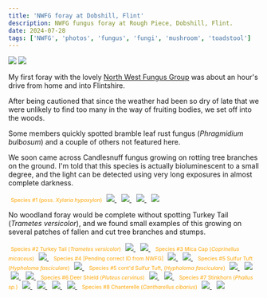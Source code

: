 ```yaml
---
title: 'NWFG foray at Dobshill, Flint'
description: NWFG fungus foray at Rough Piece, Dobshill, Flint.
date: 2024-07-28
tags: ['NWFG', 'photos', 'fungus', 'fungi', 'mushroom', 'toadstool']
---
```


<span>
    <img src="/posts/img/NoAI_01.png"/> 
    <img src="/posts/img/WrittenByAHuman_01.png"/> 
</span>

My first foray with the lovely [North West Fungus Group](https://northwestfungusgroup.com/) was about an hour's drive from home and into Flintshire.

After being cautioned that since the weather had been so dry of late that we were unlikely to find too many in the way of fruiting bodies, we set off into the woods. 

Some members quickly spotted bramble leaf rust fungus (_Phragmidium bulbosum_) and a couple of others not featured here.

We soon came across Candlesnuff fungus growing on rotting tree branches on the ground. I'm told that this species is actually bioluminescent to a small degree, and the light can be detected using very long exposures in almost complete darkness.

<span class="pixelcard">
<!--  <span style="color: orange;"><p>Click image to expand...</p></span> -->
  <span style="font-size: 0.75em; color: orange; padding-left: 1%">Species #1 (poss. <i>Xylaria hypoxylon</i>)</span>
  <span class="pixelitems">
    <span style="padding: 1%;">    
      <a href="/posts/img/2024-07-28/IMG_4445.jpeg" 
        data-lightbox="image-1" 
        data-title="Species #1 (poss. <i>Xylaria hypoxylon</i>) | Photo © Steve Simons licensed under CC BY-NC-ND" 
        data-alt="Black finger-like tendrils with grey and white knobbly spots emerge from a rotting tree stump on the ground. Green moss is also growing on the stump."> 
        <img src="/posts/img/2024-07-28/IMG_4445.jpeg" />
      </a>
    </span>
    <span style="padding: 1%">
      <a href="/posts/img/2024-07-28/IMG_4446.jpeg" 
        data-lightbox="image-1"  
        data-title="Species #1 (poss. <i>Xylaria hypoxylon</i>) | Photo © Steve Simons licensed under CC BY-NC-ND" 
        data-alt="Black finger-like tendrils with grey and white knobbly spots emerge from a rotting tree stump on the ground. Green moss is also growing on the stump."> 
        <img src="/posts/img/2024-07-28/IMG_4446.jpeg" />
      </a>
    </span>
    <span style="padding: 1%">
      <a href="/posts/img/2024-07-28/IMG_4447.jpeg" 
        data-lightbox="image-1" 
        data-title="Species #1 (poss. <i>Xylaria hypoxylon</i>) | Photo © Steve Simons licensed under CC BY-NC-ND" 
        data-alt="Black finger-like tendrils with grey and white knobbly spots emerge from a rotting tree stump on the ground. Green moss is also growing on the stump."> 
        <img src="/posts/img/2024-07-28/IMG_4447.jpeg" />
      </a>
    </span>
    <span style="padding: 1%">
      <a href="/posts/img/2024-07-28/IMG_4448.jpeg" 
        data-lightbox="image-1" 
        data-title="Species #1 (poss. <i>Xylaria hypoxylon</i>) | Photo © Steve Simons licensed under CC BY-NC-ND" 
        data-alt="Black finger-like tendrils with grey and white knobbly spots emerge from a rotting tree stump on the ground. Green moss is also growing on the stump."> 
        <img src="/posts/img/2024-07-28/IMG_4448.jpeg" />
      </a>
   </span>
  </span>
</span>

No woodland foray would be complete without spotting Turkey Tail (_Trametes versicolor_), and we found small examples of this growing on several patches of fallen and cut tree branches and stumps.

<span class="pixelcard">
<span style="font-size: 0.75em; color: orange; padding-left: 1%;">Species #2 Turkey Tail (<i>Trametes versicolor</i>)</span>
<!--  <span style="color: orange;"><p>Click image to expand...</p></span> -->
  <span class="pixelitems" >
    <span style="padding: 1%">
      <a href="/posts/img/2024-07-28/2024-07-28 BilberryWood 0011.jpg" 
        data-lightbox="image-2" 
        data-title="Species #2 Turkey Tail (<i>Trametes versicolor</i>) | Photo © Steve Simons licensed under CC BY-NC-ND" 
        data-alt="Small, fan-shaped mushroom with orange, brown, grey and white colour banding on a rotting tree branch in the woods. There is green moss also growing on the branch, and there is defocused green vegetation in the background."> 
        <img src="/posts/img/2024-07-28/2024-07-28 BilberryWood 0011.jpg" />
      </a>
    </span>
    <span style="padding: 1%">
      <a href="/posts/img/2024-07-28/2024-07-28 BilberryWood 0016.jpg" 
        data-lightbox="image-2" 
        data-title="Species #2 Turkey Tail (<i>Trametes versicolor</i> | Photo © Steve Simons licensed under CC BY-NC-ND" 
        data-alt="Small, fan-shaped mushroom with orange, brown, grey and white colour banding on a rotting tree branch in the woods. There is green moss also growing on the branch, and there is defocused green vegetation in the background."> 
        <img src="/posts/img/2024-07-28/2024-07-28 BilberryWood 0016.jpg" />
      </a>
    </span>
  </span>
</span>

<span class="pixelcard">
<span style="font-size: 0.75em; color: orange; padding-left: 1%;">Species #3 Mica Cap (<i>Coprinellus micaceus</i>)</span>
<!--  <span style="color: orange;"><p>Click image to expand...</p></span> -->
  <span class="pixelitems" >
    <span style="padding: 1%">
      <a href="/posts/img/2024-07-28/IMG_4453.jpeg" 
        data-lightbox="image-3" 
        data-title="Species #3 Mica Cap (<i>Coprinellus micaceus</i>) | Photo © Steve Simons licensed under CC BY-NC-ND" 
        data-alt="A small brown ribbed mushroom with white mica-like flakes on the cap being held in a hand between a clump of green moss. There are a couple of blurred people in the background, and green foliage."> 
        <img src="/posts/img/2024-07-28/IMG_4453.jpeg" />
      </a>
    </span>
  </span>
</span>

<span class="pixelcard">
<span style="font-size: 0.75em; color: orange; padding-left: 1%;">Species #4 [Pending correct ID from NWFG]</span>
<!--  <span style="color: orange;"><p>Click image to expand...</p></span> -->
  <span class="pixelitems" >
    <span style="padding: 1%">
      <a href="/posts/img/2024-07-28/IMG_4454.jpeg" 
        data-lightbox="image-4" 
        data-title="Species #4 [Pending correct ID from NWFG] | Photo © Steve Simons licensed under CC BY-NC-ND" 
        data-alt="Layer of white polystyrene-like fungus growth on a rotting brown tree branch in the woods. There is green vegetation and twigs in the background."> 
        <img src="/posts/img/2024-07-28/IMG_4454.jpeg" />
      </a>
    </span>
    <span style="padding: 1%">
      <a href="/posts/img/2024-07-28/IMG_4455.jpeg" 
        data-lightbox="image-4" 
        data-title="Species #4 [Pending correct ID from NWFG] | Photo © Steve Simons licensed under CC BY-NC-ND" 
        data-alt="Layer of white polystyrene-like fungus growth on a rotting brown tree branch in the woods. There is green vegetation and twigs in the background."> 
        <img src="/posts/img/2024-07-28/IMG_4455.jpeg" />
      </a>
    </span>
  </span>
</span>

<span class="pixelcard">
<span style="font-size: 0.75em; color: orange; padding-left: 1%;">Species #5 Sulfur Tuft (<i>Hypholoma fasciculare</i>)</span>
<!--  <span style="color: orange;"><p>Click image to expand...</p></span> -->
  <span class="pixelitems" >
    <span style="padding: 1%">
      <a href="/posts/img/2024-07-28/IMG_4457.jpeg" 
        data-lightbox="image-5" 
        data-title="Species #5 Sulfur Tuft (<i>Hypholoma fasciculare</i>) | Photo © Steve Simons licensed under CC BY-NC-ND" 
        data-alt="Small yellow mushrooms growing out of a rotting tree trunk on the woodland floor. They are growing in clumps and have round, disc-like caps. There is moss also growing on the trunk and there is leaf litter and ferns visible on the floor and background."> 
        <img src="/posts/img/2024-07-28/IMG_4457.jpeg" />
      </a>
    </span>
  </span>
</span>

<span class="pixelcard">
<span style="font-size: 0.75em; color: orange; padding-left: 1%;">Species #5 cont'd Sulfur Tuft, (<i>Hypholoma fasciculare</i>)</span>
<!--  <span style="color: orange;"><p>Click image to expand...</p></span> -->
  <span class="pixelitems" >
    <span style="padding: 1%">
      <a href="/posts/img/2024-07-28/IMG_4463.jpeg" 
        data-lightbox="image-6" 
        data-title="Species #5 cont'd Sulfur Tuft, (<i>Hypholoma fasciculare</i>) | Photo © Steve Simons licensed under CC BY-NC-ND" 
        data-alt="Small yellow mushrooms growing out of a rotting tree trunk on the woodland floor. They are growing in clumps and have round, disc-like caps. There is moss also growing on the trunk and there is leaf litter and ferns visible on the floor and background."> 
        <img src="/posts/img/2024-07-28/IMG_4463.jpeg" />
      </a>
    </span>
    <span style="padding: 1%">
      <a href="/posts/img/2024-07-28/IMG_4465.jpeg" 
        data-lightbox="image-6" 
        data-title="Species #5 cont'd Sulfur Tuft, (<i>Hypholoma fasciculare</i>) | Photo © Steve Simons licensed under CC BY-NC-ND" 
        data-alt="Small yellow mushrooms growing out of a rotting tree trunk on the woodland floor. They are growing in clumps and have round, disc-like caps. There is moss also growing on the trunk and there is leaf litter and ferns visible on the floor and background."> 
        <img src="/posts/img/2024-07-28/IMG_4465.jpeg" />
      </a>
    </span>
    <span style="padding: 1%">
     <a href="/posts/img/2024-07-28/IMG_4466.jpeg" 
        data-lightbox="image-6" 
        data-title="Species #5 cont'd Sulfur Tuft, (<i>Hypholoma fasciculare</i>) | Photo © Steve Simons licensed under CC BY-NC-ND" 
        data-alt="Small yellow mushrooms growing out of a rotting tree trunk on the woodland floor. They are growing in clumps and have round, disc-like caps. There is moss also growing on the trunk and there is leaf litter and ferns visible on the floor and background."> 
        <img src="/posts/img/2024-07-28/IMG_4466.jpeg" />
      </a>
    </span>
    <span style="padding: 1%">
      <a href="/posts/img/2024-07-28/IMG_4467.jpeg" 
        data-lightbox="image-6" 
        data-title="Species #5 cont'd Sulfur Tuft, (<i>Hypholoma fasciculare</i>) | Photo © Steve Simons licensed under CC BY-NC-ND" 
        data-alt="Small yellow mushrooms growing out of a rotting tree trunk on the woodland floor. They are growing in clumps and have round, disc-like caps. There is moss also growing on the trunk and there is leaf litter and ferns visible on the floor and background."> 
        <img src="/posts/img/2024-07-28/IMG_4467.jpeg" />
      </a>
    </span>
  </span>
</span>

<span class="pixelcard">
<span style="font-size: 0.75em; color: orange; padding-left: 1%;">Species #6 Deer Shield (<i>Pluteus cervinus</i>)</span>
<!--  <span style="color: orange;"><p>Click image to expand...</p></span> -->
  <span class="pixelitems" >
    <span style="padding: 1%">
      <a href="/posts/img/2024-07-28/2024-07-28 BilberryWood 0073.jpg" 
        data-lightbox="image-7" 
        data-title="Species #6 Deer Shield (<i>Pluteus cervinus</i>) | Photo © Steve Simons licensed under CC BY-NC-ND" 
        data-alt="A large-capped pair of brown mushrooms with uneven tops and striated stems growing out of woody compost on the woodland floor. There is shredded bark all around and there is green foliage in the background. There is some damage to the tops of the mushrooms as if birds have been pecking at them."> 
        <img src="/posts/img/2024-07-28/2024-07-28 BilberryWood 0073.jpg" />
      </a>
    </span>
    <span style="padding: 1%">
      <a href="/posts/img/2024-07-28/IMG_4469.jpeg" 
        data-lightbox="image-7" 
        data-title="Species #6 Deer Shield (<i>Pluteus cervinus</i>) | Photo © Steve Simons licensed under CC BY-NC-ND" 
        data-alt="A large-capped pair of brown mushrooms with uneven tops and striated stems growing out of woody compost on the woodland floor. There is shredded bark all around and there is green foliage in the background. There is some damage to the tops of the mushrooms as if birds have been pecking at them."> 
        <img src="/posts/img/2024-07-28/IMG_4469.jpeg" />
      </a>
    </span>
  </span>
</span>

<span class="pixelcard">
<span style="font-size: 0.75em; color: orange; padding-left: 1%;">Species #7 Stinkhorn (<i>Phallus sp.</i>)</span>
<!--  <span style="color: orange;"><p>Click image to expand...</p></span> -->
  <span class="pixelitems" >
    <span style="padding: 1%">
      <a href="/posts/img/2024-07-28/IMG_4475.jpeg" 
        data-lightbox="image-8" 
        data-title="Species #7 Stinkhorn (<i>Phallus sp.</i>) | Photo © Steve Simons licensed under CC BY-NC-ND" 
        data-alt="A stinkhorn fruiting body being split open to show the internal parts that would grow into the recognisable phallic shape in due course. It is held in a pair of hands, and there is a knife visible in the left hand"> 
        <img src="/posts/img/2024-07-28/IMG_4475.jpeg" />
      </a>
    </span>
    <span style="padding: 1%">
      <a href="/posts/img/2024-07-28/IMG_4476.jpeg" 
        data-lightbox="image-8" 
        data-title="Species #7 Stinkhorn (<i>Phallus sp.</i>) | Photo © Steve Simons licensed under CC BY-NC-ND" 
        data-alt="A stinkhorn fruiting body being split open to show the internal parts that would grow into the recognisable phallic shape in due course. It is held in a pair of hands, and there is a knife visible in the left hand"> 
        <img src="/posts/img/2024-07-28/IMG_4476.jpeg" />
      </a>
    </span>
    <span style="padding: 1%">
     <a href="/posts/img/2024-07-28/IMG_4477.jpeg" 
        data-lightbox="image-8" 
        data-title="Species #7 Stinkhorn (<i>Phallus sp.</i>) | Photo © Steve Simons licensed under CC BY-NC-ND" 
        data-alt="A stinkhorn fruiting body being split open to show the internal parts that would grow into the recognisable phallic shape in due course. It is held in a pair of hands, and there is a knife visible in the left hand"> 
        <img src="/posts/img/2024-07-28/IMG_4477.jpeg" />
      </a>
    </span>
    <span style="padding: 1%">
      <a href="/posts/img/2024-07-28/IMG_4479.jpeg" 
        data-lightbox="image-8" 
        data-title="Species #7 Stinkhorn (<i>Phallus sp.</i>) | Photo © Steve Simons licensed under CC BY-NC-ND" 
        data-alt="A stinkhorn fruiting body being split open to show the internal parts that would grow into the recognisable phallic shape in due course. It is held in a pair of hands, and there is a knife visible in the left hand"> 
        <img src="/posts/img/2024-07-28/IMG_4479.jpeg" />
      </a>
    </span>
  </span>
</span>

<span class="pixelcard">
<span style="font-size: 0.75em; color: orange; padding-left: 1%;">Species #8 Chanterelle (<i>Cantharellus cibarius</i>)</span>
<!--  <span style="color: orange;"><p>Click image to expand...</p></span> -->
  <span class="pixelitems" >
    <span style="padding: 1%">
      <a href="/posts/img/2024-07-28/IMG_4480.jpeg" 
        data-lightbox="image-9" 
        data-title="Species #8 Chanterelle (<i>Cantharellus cibarius</i>) | Photo © Steve Simons licensed under CC BY-NC-ND" 
        data-alt="A cluster of yellow Chanterelle mushrooms growing out of the woodland floor. They have domed caps and wrinkled gills are visible under the cap of the more developed specimen in the centre of the cluster. There is rotting vegetation and woodland debris scattered around."> 
        <img src="/posts/img/2024-07-28/IMG_4480.jpeg" />
      </a>
    </span>
    <span style="padding: 1%">
      <a href="/posts/img/2024-07-28/IMG_4482.jpeg" 
        data-lightbox="image-9" 
        data-title="Species #8 Chanterelle (<i>Cantharellus cibarius</i>) | Photo © Steve Simons licensed under CC BY-NC-ND" 
        data-alt="A cluster of yellow Chanterelle mushrooms growing out of the woodland floor. They have domed caps and wrinkled gills are visible under the cap of the more developed specimen in the centre of the cluster. There is rotting vegetation and woodland debris scattered around."> 
        <img src="/posts/img/2024-07-28/IMG_4482.jpeg" />
      </a>
    </span>
  </span>
</span>
